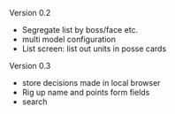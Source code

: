 
Version 0.2
- Segregate list by boss/face etc.
- multi model configuration
- List screen: list out units in posse cards

Version 0.3
- store decisions made in local browser
- Rig up name and points form fields
- search